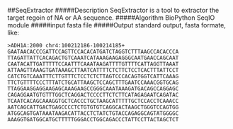 ##SeqExtractor
#####Description
SeqExtractor is a tool to extractor the target regoin of NA or AA sequence. 
#####Algorithm
BioPython SeqIO module
#####input
fasta file
#####Output
standard output, fasta formate, like:
```
>ADH1A:2000 chr4:100212186-100214185+
GAATAACACCCGATTCCAGTTCCACACATGATCTAGGTCTTTAAGCCACACCCA
TTAGATTATTCACAGACTGTCAAATCATAAAGAAGAGGGCAATGAACCAGCAAT
CAATACATTGATTTTTCCAATTTCAAATAAGATTTTGTTTTCATTAGGTTAAAT
ATTAAGTTAAAGTGATAAAGCTTAATCATTTTCTCTTCTCCTCACTTTATTCCT
CATCTGTCAAATTTCTTGTTTCTCCTCTCTTAGTCCCACAGTGGTCATTCAAAG
TTCTGTTTTCCCTTTATCTGCATTAAGCTCCAGCTTTGAATCCAAACGGTGCAG
TTAGGAAGGAGGAAGAGCAAAGAAGCCGGGCAAATAAAGATGACAGCCAGGAGC
CAGAGGAATGTGTTTGGCTCAGGACTCCCCTTCTCTTCATAGAGAATCAGATAC
TCAATCACAGCAAAGGTGCTCACCCTGCTAAGCATTTTTGCTCCACCTCAAACC
AATCAGCATTGACTGAGCCCCTCTGTGTGTCAGGCACTAAGCTGGGTCCAGTGG
ATGGCAGTGATAAATAAGACATTACCTCTATCTGTACCAGAGGCAGTATGGGGC
AAAGGTGATGGCATGCTTTTTGGGACCTGGCAGACCCTATTCCTTACTAGCTCT
```
